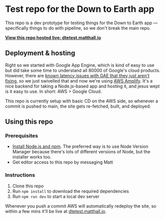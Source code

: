 # Test repo for the Down to Earth app
This repo is a dev prototype for testing things for the Down to Earth app — specifically things to do with pipeline, so we don't break the main repo.

[**View this repo hosted live: dtetest.matthall.io**](https://dtetest.matthall.io/)

## Deployment & hosting
Right so we started with Google App Engine, which is kind of easy to use but did take some time to understand all 80000 of Google's cloud products. However, there are [known latency issues with GAE that they just aren't fixing](https://issuetracker.google.com/issues/64458939), so we just swivelled that and now we're using [AWS Amplify](https://aws.amazon.com/amplify/). It's a nice backend for taking a Node.js-based app and hosting it, and jesus wept is it easy to use. In short: AWS > Google Cloud.

This repo is currently setup with basic CD on the AWS side, so whenever a commit is pushed to main, the site gets re-fetched, built, and deployed.

## Using this repo
### Prerequisites
- [Install Node.js and npm](https://docs.npmjs.com/downloading-and-installing-node-js-and-npm#using-a-node-version-manager-to-install-nodejs-and-npm). The preferred way is to use Node Version Manager because there's lots of different versions of Node, but the installer works too.
- Get editor access to this repo by messaging Matt

### Instructions
1. Clone this repo
2. Run `npm install` to download the required dependencies
3. Run `npm run dev` to start a local dev server

Whenever you push a commit AWS will automatically redeploy the site, so within a few mins it'll be live at [dtetest.matthall.io](https://dtetest.matthall.io/).
